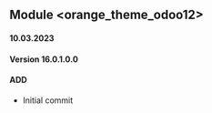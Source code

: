 ## Module <orange_theme_odoo12>

#### 10.03.2023
#### Version 16.0.1.0.0
#### ADD
- Initial commit

